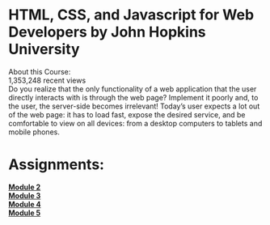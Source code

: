 # HTML, CSS, and Javascript for Web Developers by John Hopkins University

About this Course: <br>
1,353,248 recent views <br>
Do you realize that the only functionality of a web application that the user directly interacts with is through the web page? Implement it poorly and, to the user, the server-side becomes irrelevant! Today’s user expects a lot out of the web page: it has to load fast, expose the desired service, and be comfortable to view on all devices: from a desktop computers to tablets and mobile phones.

# Assignments:

<b><a href="https://tirtharajroy.github.io/jhops/module2-solution/index.html">Module 2</a></b>
<br>
<b><a href="https://tirtharajroy.github.io/jhops/module3-solution/index.html">Module 3</a></b>
<br>
<b><a href="https://tirtharajroy.github.io/jhops/module4-solution/index.html">Module 4</a></b>
<br>
<b><a href="https://tirtharajroy.github.io/jhops/module5-solution/index.html">Module 5</a></b>
